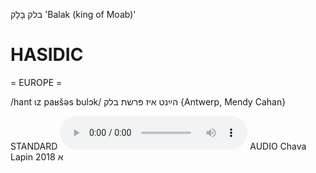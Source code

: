 בלק
בָּלָק
'Balak (king of Moab)'

HASIDIC
=======
= EUROPE = 

/hant ɩz paʁšəs bulɔk/ הײַנט איז פּרשת בלק {Antwerp, Mendy Cahan}

STANDARD
<audio controls src="https://ia801509.us.archive.org/2/items/ChavaLapin/bolek%20-%20kenig%20fun%20Moyev%20-%20Chava%20Lapin%2028%20June%202018.mp3"></audio>
AUDIO Chava Lapin 2018
א